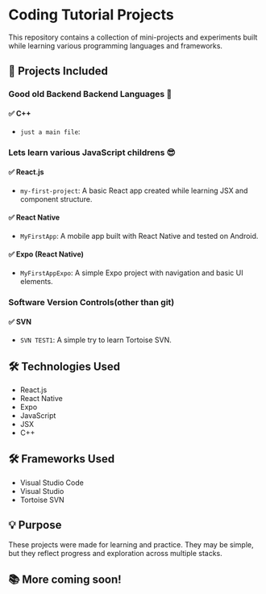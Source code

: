 # Coding Tutorial Projects

This repository contains a collection of mini-projects and experiments built while learning various programming languages and frameworks.

## 📁 Projects Included

### Good old Backend Backend Languages 💛

#### ✅ C++
- `just a main file`:

### Lets learn various JavaScript childrens 😎

#### ✅ React.js
- `my-first-project`: A basic React app created while learning JSX and component structure.

#### ✅ React Native
- `MyFirstApp`: A mobile app built with React Native and tested on Android.

#### ✅ Expo (React Native)
- `MyFirstAppExpo`: A simple Expo project with navigation and basic UI elements.

### Software Version Controls(other than git)

#### ✅ SVN
- `SVN TEST1`: A simple try to learn Tortoise SVN.


## 🛠️ Technologies Used
- React.js
- React Native
- Expo
- JavaScript
- JSX
- C++

## 🛠️ Frameworks Used
- Visual Studio Code
- Visual Studio
- Tortoise SVN

## 💡 Purpose
These projects were made for learning and practice. They may be simple, but they reflect progress and exploration across multiple stacks.

## 📚 More coming soon!
